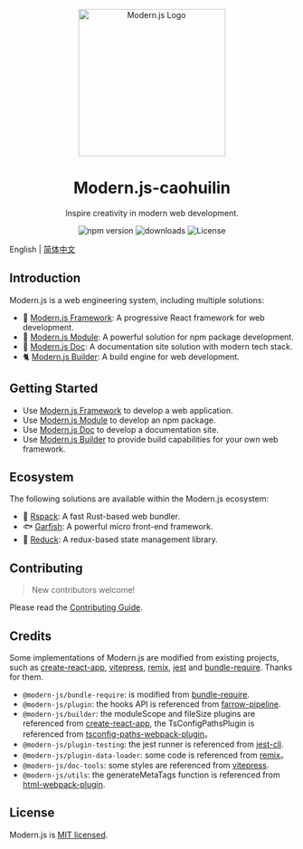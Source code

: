 <p align="center">
  <a href="https://modernjs.dev" target="blank"><img src="https://lf3-static.bytednsdoc.com/obj/eden-cn/ylaelkeh7nuhfnuhf/modernjs-cover.png" width="260" alt="Modern.js Logo" /></a>
</p>

<h1 align="center">Modern.js-caohuilin</h1>

<p align="center">
  Inspire creativity in modern web development.
</p>

<p align="center">
  <img src="https://img.shields.io/npm/v/@modern-js/core?style=flat-square&color=00a8f0" alt="npm version" />
  <img src="https://img.shields.io/npm/dm/@modern-js/core.svg?style=flat-square&color=00a8f0" alt="downloads" />
  <img src="https://img.shields.io/npm/l/@modern-js/core?style=flat-square&color=00a8f0" alt="License" />
</p>

English | [简体中文](./README.zh-CN.md)

## Introduction

Modern.js is a web engineering system, including multiple solutions:

- 🦄 [Modern.js Framework](https://modernjs.dev/en/): A progressive React framework for web development.
- 🐧 [Modern.js Module](https://modernjs.dev/module-tools/en/): A powerful solution for npm package development.
- 🐹 [Modern.js Doc](https://modernjs.dev/doc-tools): A documentation site solution with modern tech stack.
- 🐈 [Modern.js Builder](https://modernjs.dev/builder/en/): A build engine for web development.

## Getting Started

- Use [Modern.js Framework](https://modernjs.dev/en/guides/get-started/quick-start) to develop a web application.
- Use [Modern.js Module](https://modernjs.dev/module-tools/en/guide/intro/getting-started.html) to develop an npm package.
- Use [Modern.js Doc](https://modernjs.dev/doc-tools/guide/getting-started.html) to develop a documentation site.
- Use [Modern.js Builder](https://modernjs.dev/builder/en/guide/quick-start.html) to provide build capabilities for your own web framework.

## Ecosystem

The following solutions are available within the Modern.js ecosystem:

- 🦀 [Rspack](https://github.com/web-infra-dev/rspack): A fast Rust-based web bundler.
- 🐟 [Garfish](https://github.com/web-infra-dev/garfish): A powerful micro front-end framework.
- 🦆 [Reduck](https://github.com/web-infra-dev/reduck): A redux-based state management library.

## Contributing

> New contributors welcome!

Please read the [Contributing Guide](https://github.com/web-infra-dev/modern.js/blob/main/CONTRIBUTING.md).

## Credits

Some implementations of Modern.js are modified from existing projects, such as [create-react-app](https://github.com/facebook/create-react-app), [vitepress](https://github.com/vuejs/vitepress), [remix](https://github.com/vuejs/remix), [jest](https://github.com/facebook/jest) and [bundle-require](https://github.com/egoist/bundle-require). Thanks for them.

- `@modern-js/bundle-require`: is modified from [bundle-require](https://github.com/egoist/bundle-require).
- `@modern-js/plugin`: the hooks API is referenced from [farrow-pipeline](https://github.com/farrow-js/farrow/tree/master/packages/farrow-pipeline).
- `@modern-js/builder`: the moduleScope and fileSize plugins are referenced from [create-react-app](https://github.com/facebook/create-react-app), the TsConfigPathsPlugin is referenced from [tsconfig-paths-webpack-plugin](https://github.com/dividab/tsconfig-paths-webpack-plugin)。
- `@modern-js/plugin-testing`: the jest runner is referenced from [jest-cli](https://github.com/facebook/jest/blob/fdc74af37235354e077edeeee8aa2d1a4a863032/packages/jest-cli/src/cli/index.ts#L21).
- `@modern-js/plugin-data-loader`: some code is referenced from [remix](https://github.com/remix-run/remix)。
- `@modern-js/doc-tools`: some styles are referenced from [vitepress](https://github.com/vuejs/vitepress).
- `@modern-js/utils`: the generateMetaTags function is referenced from [html-webpack-plugin](https://github.com/jantimon/html-webpack-plugin).

## License

Modern.js is [MIT licensed](https://github.com/web-infra-dev/modern.js/blob/main/LICENSE).
